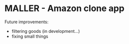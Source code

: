 # MALLER - Amazon clone app

Future improvements:
- filtering goods (in development...)
- fixing small things
